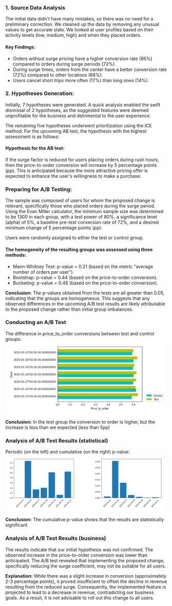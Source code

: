 ### 1. Source Data Analysis

The initial data didn't have many mistakes, so there was no need for a preliminary correction. 
We cleaned up the data by removing any unusual values to get accurate stats. 
We looked at user profiles based on their activity levels (low, medium, high) and when they placed orders.

#### Key Findings:

- Orders without surge pricing have a higher conversion rate (86%) compared to orders during surge periods (72%).
- During surge times, orders from the center have a better conversion rate (72%) compared to other locations (68%).
- Users cancel short trips more often (17%) than long ones (14%).

### 2. Hypotheses Generation:

Initially, 7 hypotheses were generated. A quick analysis enabled the swift dismissal of 2 hypotheses, 
as the suggested features were deemed unprofitable for the business and detrimental to the user experience.

The remaining five hypotheses underwent prioritization using the ICE method. For the upcoming AB test, the hypothesis with the highest assessment is as follows:

#### Hypothesis for the AB test:
If the surge factor is reduced for users placing orders during rush hours, then the price-to-order conversion will increase by 5 percentage points (pp). 
This is anticipated because the more attractive pricing offer is expected to enhance the user's willingness to make a purchase.

### Preparing for A/B Testing:

The sample was composed of users for whom the proposed change is relevant, specifically those who placed orders during the surge period. 
Using the Evan Miller calculator, the minimum sample size was determined to be 1300 in each group, with a test power of 80%, a significance level (alpha) of 5%, 
a baseline pre-test conversion rate of 72%, and a desired minimum change of 5 percentage points (pp).

Users were randomly assigned to either the test or control group. 

#### The homogeneity of the resulting groups was assessed using three methods:

- Mann-Whitney Test: p-value = 0.21 (based on the metric "average number of orders per user").
- Bootstrap: p-value = 0.44 (based on the price-to-order conversion).
- Bucketing: p-value = 0.48 (based on the price-to-order conversion).

**Conclusion:** The p-values obtained from the tests are all greater than 0.05, indicating that the groups are homogeneous. 
This suggests that any observed differences in the upcoming A/B test results are likely attributable to the proposed change rather than initial group imbalances.

### Conducting an A/B Test

The difference in price_to_order conversions between test and control groups:
![Price_to_order_conversion](https://github.com/gelya1709/AB_Test/blob/main/Graphs/Price_to_order_conversion.png)

**Conclusion:** In the test group the conversion to order is higher, but the increase is less than we expected (less than 5pp)

### Analysis of A/B Test Results (statistical)

Periodic (on the left) and cumulative (on the right) p-value:
![Periodic_and_cumulative_pvalue](https://github.com/gelya1709/AB_Test/blob/main/Graphs/Periodic_and_cumulative_pvalue.png)

**Conclusion:** The cumulative p-value shows that the results are statistically significant

### Analysis of A/B Test Results (business)

The results indicate that our initial hypothesis was not confirmed. The observed increase in the price-to-order conversion was lower than anticipated. 
The A/B test revealed that implementing the proposed change, specifically reducing the surge coefficient, may not be suitable for all users.

**Explanation:** While there was a slight increase in conversion (approximately 2-3 percentage points), 
it proved insufficient to offset the decline in revenue resulting from the reduced surge. 
Consequently, the implemented feature is projected to lead to a decrease in revenue, contradicting our business goals. 
As a result, it is not advisable to roll out this change to all users.
